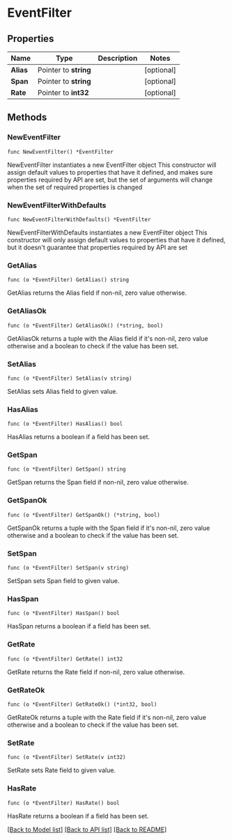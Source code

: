 # EventFilter

## Properties

Name | Type | Description | Notes
------------ | ------------- | ------------- | -------------
**Alias** | Pointer to **string** |  | [optional] 
**Span** | Pointer to **string** |  | [optional] 
**Rate** | Pointer to **int32** |  | [optional] 

## Methods

### NewEventFilter

`func NewEventFilter() *EventFilter`

NewEventFilter instantiates a new EventFilter object
This constructor will assign default values to properties that have it defined,
and makes sure properties required by API are set, but the set of arguments
will change when the set of required properties is changed

### NewEventFilterWithDefaults

`func NewEventFilterWithDefaults() *EventFilter`

NewEventFilterWithDefaults instantiates a new EventFilter object
This constructor will only assign default values to properties that have it defined,
but it doesn't guarantee that properties required by API are set

### GetAlias

`func (o *EventFilter) GetAlias() string`

GetAlias returns the Alias field if non-nil, zero value otherwise.

### GetAliasOk

`func (o *EventFilter) GetAliasOk() (*string, bool)`

GetAliasOk returns a tuple with the Alias field if it's non-nil, zero value otherwise
and a boolean to check if the value has been set.

### SetAlias

`func (o *EventFilter) SetAlias(v string)`

SetAlias sets Alias field to given value.

### HasAlias

`func (o *EventFilter) HasAlias() bool`

HasAlias returns a boolean if a field has been set.

### GetSpan

`func (o *EventFilter) GetSpan() string`

GetSpan returns the Span field if non-nil, zero value otherwise.

### GetSpanOk

`func (o *EventFilter) GetSpanOk() (*string, bool)`

GetSpanOk returns a tuple with the Span field if it's non-nil, zero value otherwise
and a boolean to check if the value has been set.

### SetSpan

`func (o *EventFilter) SetSpan(v string)`

SetSpan sets Span field to given value.

### HasSpan

`func (o *EventFilter) HasSpan() bool`

HasSpan returns a boolean if a field has been set.

### GetRate

`func (o *EventFilter) GetRate() int32`

GetRate returns the Rate field if non-nil, zero value otherwise.

### GetRateOk

`func (o *EventFilter) GetRateOk() (*int32, bool)`

GetRateOk returns a tuple with the Rate field if it's non-nil, zero value otherwise
and a boolean to check if the value has been set.

### SetRate

`func (o *EventFilter) SetRate(v int32)`

SetRate sets Rate field to given value.

### HasRate

`func (o *EventFilter) HasRate() bool`

HasRate returns a boolean if a field has been set.


[[Back to Model list]](../README.md#documentation-for-models) [[Back to API list]](../README.md#documentation-for-api-endpoints) [[Back to README]](../README.md)


